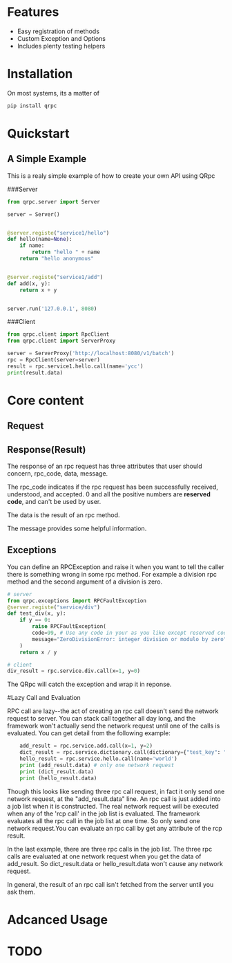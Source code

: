 # Features
* Easy registration of methods
* Custom Exception and Options
* Includes plenty testing helpers

# Installation
On most systems, its a matter of
```bash
pip install qrpc
```

# Quickstart
## A Simple Example
This is a realy simple example of how to create your own API using QRpc

###Server

```python
from qrpc.server import Server

server = Server()


@server.registe("service1/hello")
def hello(name=None):
    if name:
        return "hello " + name
    return "hello anonymous"


@server.registe("service1/add")
def add(x, y):
    return x + y


server.run('127.0.0.1', 8080)
```


###Client

```python
from qrpc.client import RpcClient
from qrpc.client import ServerProxy

server = ServerProxy('http://localhost:8080/v1/batch')
rpc = RpcClient(server=server)
result = rpc.service1.hello.call(name='ycc')
print(result.data)

```
# Core content
## Request


## Response(Result)
The response of an rpc request has three attributes that user should concern, rpc_code, data, message.

The rpc_code indicates if the rpc request has been successfully received, understood, and accepted. 0 and all the positive numbers are **reserved code**, and can't be used by user.

The data is the result of an rpc method.

The message provides some helpful information.


## Exceptions
You can define an RPCException and raise it when you want to tell the caller there is something wrong in some rpc method. For example a division rpc method and the second argument of a division is zero.

```python
# server
from qrpc.exceptions import RPCFaultException
@server.registe("service/div")
def test_div(x, y):
    if y == 0:
        raise RPCFaultException(
        code=99, # Use any code in your as you like except reserved code.
        message="ZeroDivisionError: integer division or modulo by zero"
    )
    return x / y

# client
div_result = rpc.service.div.call(x=1, y=0)
```

The QRpc will catch the exception and wrap it in reponse.




#Lazy Call and Evaluation

RPC call are lazy--the act of creating an rpc call doesn't send the network request to server. You can stack call together all day long, and the framework won't actually send the network request until one of the calls is evaluated. You can get detail from the following example:

```python
    add_result = rpc.service.add.call(x=1, y=2)
    dict_result = rpc.service.dictionary.call(dictionary={"test_key": "test_value"})
    hello_result = rpc.service.hello.call(name='world')
    print (add_result.data) # only one network request
    print (dict_result.data)
    print (hello_result.data)
```

Though this looks like sending three rpc call request, in fact it only send one network request, at the "add_result.data" line. An rpc call is just added into a job list when it is constructed. The real network request will be executed when any of the 'rcp call' in the job list is evaluated. The framework evaluates all the rpc call in the job list at one time. So only send one network request.You can evaluate an rpc call by get any attribute of the rcp result.

In the last example, there are three rpc calls in the job list. The three rpc calls are evaluated at one network request when you get the data of add_result.
So dict_result.data or hello_result.data won't cause any network request.

In general, the result of an rpc call isn't fetched from the server until you ask them.

# Adcanced Usage
# TODO
